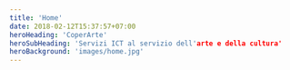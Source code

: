 ```yaml
---
title: 'Home'
date: 2018-02-12T15:37:57+07:00
heroHeading: 'CoperArte'
heroSubHeading: 'Servizi ICT al servizio dell'arte e della cultura'
heroBackground: 'images/home.jpg'
---
```


